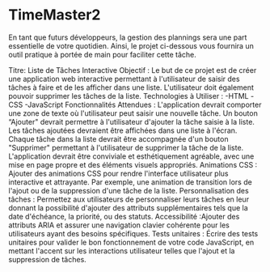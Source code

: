 # TimeMaster2
En tant que futurs développeurs, la gestion des plannings sera une part essentielle de votre quotidien. Ainsi, le projet ci-dessous vous fournira un outil pratique à portée de main pour faciliter cette tâche.

Titre: Liste de Tâches Interactive
Objectif :
  Le but de ce projet est de créer une application web interactive permettant à l'utilisateur de saisir des     tâches à faire et de les afficher dans une liste. L'utilisateur doit également pouvoir supprimer les tâches   de la liste.
Technologies à Utiliser :
 -HTML
 -CSS
 -JavaScript
Fonctionnalités Attendues :
  L'application devrait comporter une zone de texte où l'utilisateur peut saisir une nouvelle tâche.
  Un bouton “Ajouter" devrait permettre à l'utilisateur d'ajouter la tâche saisie à la liste.
  Les tâches ajoutées devraient être affichées dans une liste à l'écran.
  Chaque tâche dans la liste devrait être accompagnée d'un bouton "Supprimer" permettant à l'utilisateur de     supprimer la tâche de la liste.
  L'application devrait être conviviale et esthétiquement agréable, avec une mise en page propre et des         éléments visuels appropriés.
Animations CSS : Ajouter des animations CSS pour rendre l'interface utilisateur plus interactive et         attrayante. Par exemple, une animation de transition lors de l'ajout ou de la suppression d'une tâche de la liste.
Personnalisation des tâches : Permettez aux utilisateurs de personnaliser leurs tâches en leur donnant la   possibilité d'ajouter des attributs supplémentaires tels que la date d'échéance, la priorité, ou des statuts.
Accessibilité :Ajouter des attributs ARIA et assurer une navigation clavier cohérente pour les utilisateurs ayant des besoins spécifiques.
Tests unitaires : Écrire des tests unitaires pour valider le bon fonctionnement de votre code JavaScript, en mettant l'accent sur les interactions utilisateur telles que l'ajout et la suppression de tâches.
